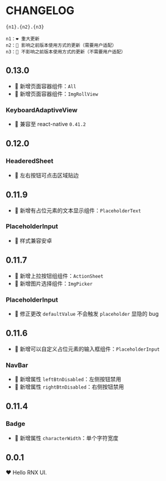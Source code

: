 # CHANGELOG

```
{n1}.{n2}.{n3}

n1：❤️ 重大更新
n2：💛 影响之前版本使用方式的更新（需要用户适配）
n3：💚 不影响之前版本使用方式的更新（不需要用户适配）
```

## 0.13.0

- 💚 新增页面容器组件：`All`
- 💚 新增页面容器组件：`ImgRollView`

### KeyboardAdaptiveView

- 💛 兼容至 react-native `0.41.2`

## 0.12.0

### HeaderedSheet

- 💛 左右按钮可点击区域贴边

## 0.11.9

- 💚 新增有占位元素的文本显示组件：`PlaceholderText`

### PlaceholderInput

- 💚 样式兼容安卓

## 0.11.7

- 💚 新增上拉按钮组组件：`ActionSheet`
- 💚 新增图片选择组件：`ImgPicker`

### PlaceholderInput

- 💚 修正更改 `defaultValue` 不会触发 `placeholder` 显隐的 bug

## 0.11.6

- 💚 新增可以自定义占位元素的输入框组件：`PlaceholderInput`

### NavBar

- 💚 新增属性 `leftBtnDisabled`：左侧按钮禁用
- 💚 新增属性 `rightBtnDisabled`：右侧按钮禁用

## 0.11.4

### Badge

- 💚 新增属性 `characterWidth`：单个字符宽度

## 0.0.1

❤️ Hello RNX UI.
